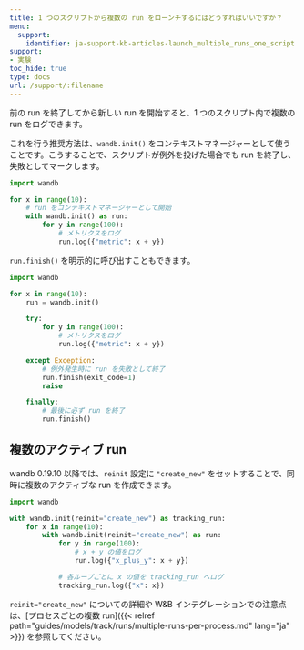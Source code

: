 ```yaml
---
title: 1 つのスクリプトから複数の run をローンチするにはどうすればいいですか？
menu:
  support:
    identifier: ja-support-kb-articles-launch_multiple_runs_one_script
support:
- 実験
toc_hide: true
type: docs
url: /support/:filename
---
```


前の run を終了してから新しい run を開始すると、1 つのスクリプト内で複数の run をログできます。

これを行う推奨方法は、`wandb.init()` をコンテキストマネージャーとして使うことです。こうすることで、スクリプトが例外を投げた場合でも run を終了し、失敗としてマークします。

```python
import wandb

for x in range(10):
    # run をコンテキストマネージャーとして開始
    with wandb.init() as run:
        for y in range(100):
            # メトリクスをログ
            run.log({"metric": x + y})
```

`run.finish()` を明示的に呼び出すこともできます。

```python
import wandb

for x in range(10):
    run = wandb.init()

    try:
        for y in range(100):
            # メトリクスをログ
            run.log({"metric": x + y})

    except Exception:
        # 例外発生時に run を失敗として終了
        run.finish(exit_code=1)
        raise

    finally:
        # 最後に必ず run を終了
        run.finish()
```

## 複数のアクティブ run

wandb 0.19.10 以降では、`reinit` 設定に `"create_new"` をセットすることで、同時に複数のアクティブな run を作成できます。

```python
import wandb

with wandb.init(reinit="create_new") as tracking_run:
    for x in range(10):
        with wandb.init(reinit="create_new") as run:
            for y in range(100):
                # x + y の値をログ
                run.log({"x_plus_y": x + y})

            # 各ループごとに x の値を tracking_run へログ
            tracking_run.log({"x": x})
```

`reinit="create_new"` についての詳細や W&B インテグレーションでの注意点は、[プロセスごとの複数 run]({{< relref path="guides/models/track/runs/multiple-runs-per-process.md" lang="ja" >}}) を参照してください。